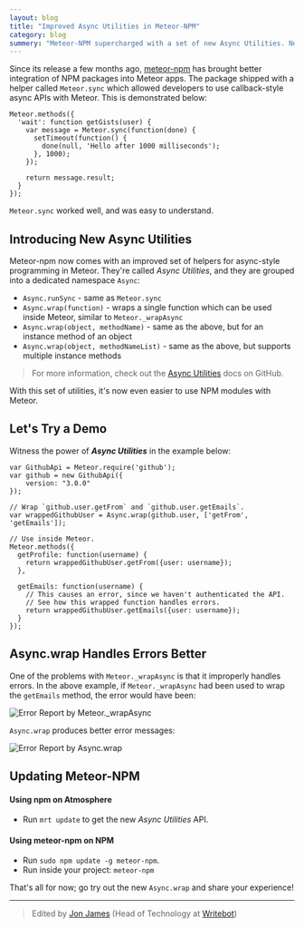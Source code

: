 ```yaml
---
layout: blog
title: "Improved Async Utilities in Meteor-NPM"
category: blog
summery: "Meteor-NPM supercharged with a set of new Async Utilities. Now it's even more simpler to use async style apis with Meteor."
---
```


Since its release a few months ago, [meteor-npm](https://github.com/arunoda/meteor-npm) has brought better integration of NPM packages into Meteor apps. The package shipped with a helper called `Meteor.sync` which allowed developers to use callback-style async APIs with Meteor. This is demonstrated below:


    Meteor.methods({
      'wait': function getGists(user) {
        var message = Meteor.sync(function(done) {
          setTimeout(function() {
            done(null, 'Hello after 1000 milliseconds');
          }, 1000);
        });

        return message.result;
      }
    });

`Meteor.sync` worked well, and was easy to understand.

## Introducing New Async Utilities

Meteor-npm now comes with an improved set of helpers for async-style programming in Meteor. They're called _Async Utilities_, and they are grouped into a dedicated namespace `Async`:

* `Async.runSync` - same as `Meteor.sync`
* `Async.wrap(function)` - wraps a single function which can be used inside Meteor, similar to `Meteor._wrapAsync`
* `Async.wrap(object, methodName)` - same as the above, but for an instance method of an object
* `Async.wrap(object, methodNameList)` - same as the above, but supports multiple instance methods

> For more information, check out the [Async Utilities](https://github.com/arunoda/meteor-npm#async-utilities) docs on GitHub.

With this set of utilities, it's now even easier to use NPM modules with Meteor.

## Let's Try a Demo

Witness the power of _**Async Utilities**_ in the example below:

    var GithubApi = Meteor.require('github');
    var github = new GithubApi({
        version: "3.0.0"
    });

    // Wrap `github.user.getFrom` and `github.user.getEmails`.
    var wrappedGithubUser = Async.wrap(github.user, ['getFrom', 'getEmails']);

    // Use inside Meteor.
    Meteor.methods({
      getProfile: function(username) {
        return wrappedGithubUser.getFrom({user: username});
      },

      getEmails: function(username) {
        // This causes an error, since we haven't authenticated the API.
        // See how this wrapped function handles errors.
        return wrappedGithubUser.getEmails({user: username});
      }
    });


## Async.wrap Handles Errors Better

One of the problems with `Meteor._wrapAsync` is that it improperly handles errors. In the above example, if `Meteor._wrapAsync` had been used to wrap the `getEmails` method, the error would have been:

![Error Report by `Meteor._wrapAsync`](https://i.cloudup.com/GTaUeDBHPp.png)

`Async.wrap` produces better error messages:

![Error Report by `Async.wrap`](https://i.cloudup.com/03GbMmC1mp.png)

## Updating Meteor-NPM

#### Using npm on Atmosphere

*  Run `mrt update` to get the new _Async Utilities_ API.

#### Using meteor-npm on NPM

* Run `sudo npm update -g meteor-npm`.
* Run inside your project: `meteor-npm`

That's all for now; go try out the new `Async.wrap` and share your experience!

---------------

> Edited by [Jon James](https://twitter.com/jonjamz) (Head of Technology at [Writebot](http://writebot.com/))

